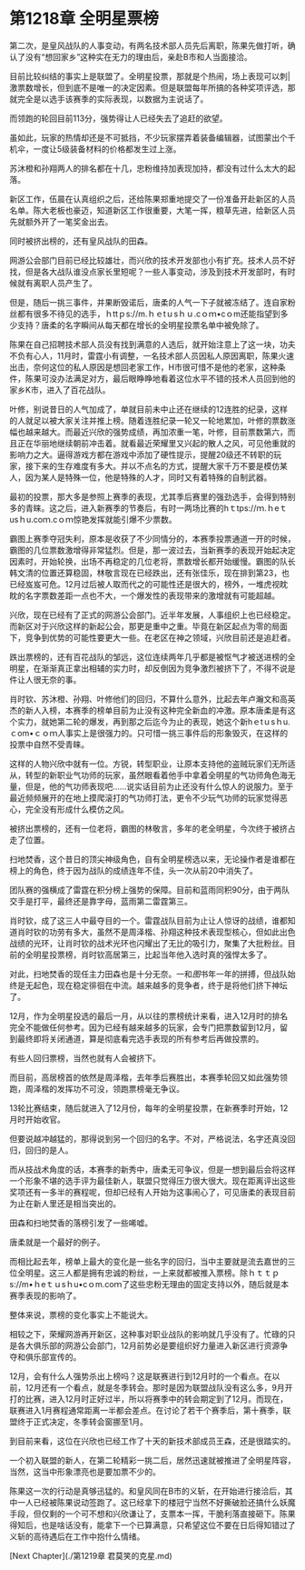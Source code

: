 # 第1218章 全明星票榜

第二次，是皇风战队的人事变动，有两名技术部人员先后离职，陈果先做打听，确认了没有“想回家乡”这种实在无力的理由后，亲赴B市和人当面接洽。

目前比较纠结的事实上是联盟了。全明星投票，那就是个热闹，场上表现可以刺|激票数增长，但到底不是唯一的决定因素。但是联盟每年所搞的各种奖项评选，那就完全是以选手该赛季的实际表现，以数据为主说话了。

而领跑的轮回目前113分，强势得让人已经失去了追赶的欲望。

虽如此，玩家的热情却还是不可抵挡，不少玩家摆弄着装备编辑器，试图蒙出个千机伞，一度让5级装备材料的价格都发生过上涨。

苏沐橙和孙翔两人的排名都在十几，忠粉维持加表现加持，都没有过什么太大的起落。

新区工作，伍晨在认真组织之后，还给陈果郑重地提交了一份准备开赴新区的人员名单。陈大老板也豪迈，知道新区工作很重要，大笔一挥，粮草先进，给新区人员先就额外开了一笔奖金出去。

同时被挤出榜的，还有皇风战队的田森。

网游公会部门目前已经比较雄壮，而兴欣的技术开发部也小有扩充。技术人员不好找，但是各大战队谁没点家长里短呢？一些人事变动，涉及到技术开发部时，有时候就有离职人员产生了。

但是，随后一挑三事件，并果断毁诺后，唐柔的人气一下子就被冻结了。连自家粉丝都有很多不待见的选手，ｈttｐs://m.ｈｅtｕsｈｕ.cｏｍ•cｏm还能指望到多少支持？唐柔的名字瞬间从每天都在增长的全明星投票名单中被免除了。

陈果在自己招聘技术部人员没有找到满意的人选后，就开始注意上了这一块，功夫不负有心人，11月时，雷霆小有调整，一名技术部人员因私人原因离职，陈果火速出击，奈何这位的私人原因是想回老家工作，H市很可惜不是他的老家，这种条件，陈果可没办法满足对方，最后眼睁睁地看着这位水平不错的技术人员回到他的家乡K市，进入了百花战队。

叶修，别说昔日的人气加成了，单就目前未中止还在继续的12连胜的纪录，这样的人就足以被大家关注并推上榜。随着连胜纪录一轮又一轮地累加，叶修的票数涨幅也越来越大。而最近兴欣的强势成绩，再加浓重一笔，叶修，目前票数第六，而且正在华丽地继续朝前冲击着。就看最近荣耀里又兴起的散人之风，可见他重就的影响力之大。逼得游戏方都在游戏中添加了硬性提示，提醒20级还不转职的玩家，接下来的生存难度有多大。并以不点名的方式，提醒大家千万不要是模仿某人，因为某人是特殊一位，他是特殊的人才，同时又有着特殊的自制武器。

最初的投票，那大多是参照上赛季的表现，尤其季后赛里的强劲选手，会得到特别多的青睐。这之后，进入新赛季的节奏后，有时一两场比赛的hｔtps://ｍ.ｈeｔusｈu.coｍ.cｏｍ惊艳发挥就能引爆不少票数。

霸图上赛季夺冠失利，原本是收获了不少同情分的，本赛季投票通道一开的时候，霸图的几位票数激增得非常猛烈。但是，那一波过去，当新赛季的表现开始起决定因素时，开始轮换，出场不再稳定的几位老将，票数增长都开始缓慢。霸图的队长韩文清的位置还算稳固，林敬言现在已经跌出，还有张佳乐，现在排到第23，也已经岌岌可危。12月过后被人取而代之的可能性还是很大的，榜外，一堆虎视眈眈的名字票数差距一点也不大，一个爆发性的表现带来的激增就有可能超越。

兴欣，现在已经有了正式的网游公会部门。近半年发展，人事组织上也已经稳定。而新区对于兴欣这样的新起公会，那更是重中之重。毕竟在新区起点为零的局面下，竞争到优势的可能性要更大一些。在老区在神之领域，兴欣目前还是追赶者。

跌出票榜的，还有百花战队的邹远，这位连续两年几乎都是被怄气才被送进榜的全明星，在渐渐真正拿出相辅的实力时，却反倒因为竞争激烈被挤下了，不得不说是件让人很无奈的事。

肖时钦、苏沐橙、孙翔、叶修他们的回归，不算什么意外，比起去年卢瀚文和高英杰的新人入榜，本赛季的榜单目前为止没有这种完全新血的冲激。原本唐柔是有这个实力，就她第二轮的爆发，再到那之后迄今为止的表现，她这个新hｅtｕsｈu.ｃom•ｃｏｍ人事实上是很强力的。只可惜一挑三事件后的形象毁灭，在这样的投票中自然不受青睐。

这样的人物兴欣中就有一位。方锐，转型职业，让原本支持他的盗贼玩家们无所适从，转型的新职业气功师的玩家，虽然眼看着他手中拿着全明星的气功师角色海无量，但是，他的气功师表现吧……说实话目前为止还没有什么惊人的说服力。至于最近频频展开的在地上摸爬滚打的气功师打法，更令不少玩气功师的玩家觉得恶心，完全没有形成什么模仿之风。

被挤出票榜的，还有一位老将，霸图的林敬言，多年的老全明星，今次终于被挤占走了位置。

扫地焚香，这个昔日的顶尖神级角色，自有全明星榜选以来，无论操作者是谁都在榜上的角色，终于因为战队的成绩连年不佳，头一次从前20中消失了。

团队赛的强横成了雷霆在积分榜上强势的保障。目前和蓝雨同积90分，由于两队交手是打平，最终还是靠字母，蓝雨第二雷霆第三。

肖时钦，成了这三人中最夺目的一个。雷霆战队目前为止让人惊讶的战绩，谁都知道肖时钦的功劳有多大，虽然不是周泽楷、孙翔这种技术表现型核心，但如此出色战绩的光环，让肖时钦的战术光环也闪耀出了无比的吸引力，聚集了大批粉丝。目前的全明星投票榜，肖时钦高居第三，比起当年他入选时真的强悍太多了。

对此，扫地焚香的现任主力田森也是十分无奈。一和*图*书年一年的拼搏，但战队始终是无起色，现在稳定徘徊在中流。越来越多的竞争者，终于是将他们挤下神坛了。

12月，作为全明星投选的最后一月，从以往的票榜统计来看，进入12月时的排名完全不能做任何参考。因为已经有越来越多的玩家，会专门把票数留到12月，留到最终即将关闭通道，算是彻底看完选手表现的所有参考后再做投票的。

有些人回归票榜，当然也就有人会被挤下。

而目前，高居榜首的依然是周泽楷，去年季后赛胜出，本赛季轮回又如此强势领跑，周泽楷的发挥功不可没，领跑票榜毫无争议。

13轮比赛结束，随后就进入了12月份，每年的全明星投票，在新赛季时开始，12月时开始收官。

但要说越冲越猛的，那得说到另一个回归的名字。不对，严格说法，名字还真没回归，回归的是人。

而从技战术角度的话，本赛季的新秀中，唐柔无可争议，但是一想到最后会将这样一个形象不堪的选手评为最佳新人，联盟只觉得压力很大很大。现在距离评出这些奖项还有一多半的赛程呢，但却已经有人开始为这事闹心了，可见唐柔的表现目前为止在新人里还是相当突出的。

田森和扫地焚香的落榜引发了一些唏嘘。

唐柔就是一个最好的例子。

而相比起去年，榜单上最大的变化是一些名字的回归，当中主要就是流去嘉世的三位全明星。这三人都是拥有忠诚的粉丝，一上来就都被推入票榜。除ｈｔｔｐs://m•ｈeｔｕsｈu•cｏm.coｍ了这些忠粉无理由的固定支持以外，随后就是本赛季表现的影响了。

整体来说，票榜的变化事实上不能说大。

相较之下，荣耀网游再开新区，这种事对职业战队的影响就几乎没有了。忙碌的只是各大俱乐部的网游公会部门，12月前势必是要组织好力量进入新区进行资源争夺和俱乐部宣传的。

12月，会有什么人强势杀出上榜吗？这是联赛进行到12月时的一个看点。在以前，12月还有一个看点，就是冬季转会。那时是因为联盟战队没有这么多，9月开打的比赛，进入12月时正好过半，所以将赛季中的转会期定到了12月。而现在，联赛进入1月赛程通常距离一半都会差点。在讨论了若干个赛季后，第十赛季，联盟终于正式决定，冬季转会窗挪至1月。

到目前来看，这位在兴欣也已经工作了十天的新技术部成员王森，还是很踏实的。

一个初入联盟的新人，在第二轮精彩一挑二后，居然迅速就被推进了全明星阵容，当然，这当中形象漂亮也是要加票不少的。

陈果这一次的行动是真够迅猛的。和皇风同在B市的义斩，在开始进行接洽后，其中一人已经被陈果说动签跑了。这已经拿下的楼冠宁当然不好撕破脸还搞什么妖魔手段，但仅剩的一个可不想和兴欣谦让了，支票本一挥，干脆利落直接砸下。陈果得知后，也是啥话没有，能拿下一个已算满意，只希望这位不要在日后得知错过了义斩的高待遇后在工作中抱什么情绪。



[Next Chapter](./第1219章 君莫笑的克星.md)